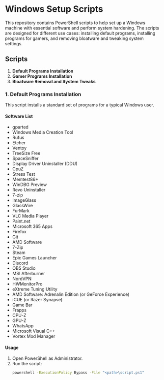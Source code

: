 # Windows Setup Scripts

This repository contains PowerShell scripts to help set up a Windows machine with essential software and perform system hardening. The scripts are designed for different use cases: installing default programs, installing programs for gamers, and removing bloatware and tweaking system settings.

## Scripts

1. **Default Programs Installation**
2. **Gamer Programs Installation**
3. **Bloatware Removal and System Tweaks**

### 1. Default Programs Installation

This script installs a standard set of programs for a typical Windows user.

#### Software List
- gparted
- Windows Media Creation Tool
- Rufus
- Etcher
- Ventoy
- TreeSize Free
- SpaceSniffer
- Display Driver Uninstaller (DDU)
- CpuZ
- Stress Test
- Memtest86+
- WinDBG Preview
- Revo Uninstaller
- 7-zip
- ImageGlass
- GlassWire
- FurMark
- VLC Media Player
- Paint.net
- Microsoft 365 Apps
- Firefox
- Git
- AMD Software
- 7-Zip
- Steam
- Epic Games Launcher
- Discord
- OBS Studio
- MSI Afterburner
- NordVPN
- HWMonitorPro
- eXtreme Tuning Utility
- AMD Software: Adrenalin Edition (or GeForce Experience)
- iCUE (or Razer Synapse)
- Game Bar
- Frapps
- CPU-Z
- GPU-Z
- WhatsApp
- Microsoft Visual C++
- Vortex Mod Manager

#### Usage

1. Open PowerShell as Administrator.
2. Run the script:
   ```sh
   powershell -ExecutionPolicy Bypass -File "<path>\script.ps1"
